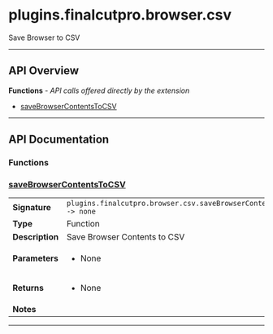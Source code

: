 # plugins.finalcutpro.browser.csv

Save Browser to CSV

---

## API Overview
**Functions** - _API calls offered directly by the extension_
 * [saveBrowserContentsToCSV](#savebrowsercontentstocsv)


---

## API Documentation

### Functions


### [saveBrowserContentsToCSV](#savebrowsercontentstocsv)

|                                             |                                                                                     |
| --------------------------------------------|-------------------------------------------------------------------------------------|
| **Signature**                               | `plugins.finalcutpro.browser.csv.saveBrowserContentsToCSV() -> none`                                                                    |
| **Type**                                    | Function                                                                     |
| **Description**                             | Save Browser Contents to CSV                                                                     |
| **Parameters**                              | <ul><li>None</li></ul> |
| **Returns**                                 | <ul><li>None</li></ul>          |
| **Notes**                                   | <ul></ul>                |

---
